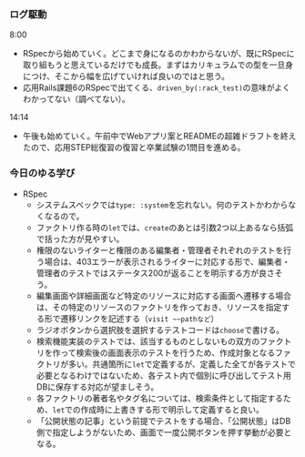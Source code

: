 ### ログ駆動
8:00
- RSpecから始めていく。どこまで身になるのかわからないが、既にRSpecに取り組もうと思えているだけでも成長。まずはカリキュラムでの型を一旦身につけ、そこから幅を広げていければ良いのではと思う。  
- 応用Rails課題6のRSpecで出てくる、`driven_by(:rack_test)`の意味がよくわかってない（調べてない）。

14:14  
- 午後も始めていく。午前中でWebアプリ案とREADMEの超雑ドラフトを終えたので、応用STEP総復習の復習と卒業試験の1問目を進める。  


### 今日のゆる学び
- RSpec  
  - システムスペックでは`type: :system`を忘れない。何のテストかわからなくなるので。  
  - ファクトリ作る時の`let`では、`create`のあとは引数2つ以上あるなら括弧で括った方が見やすい。
  - 権限のないライターと権限のある編集者・管理者それぞれのテストを行う場合は、403エラーが表示されるライターに対応する形で、編集者・管理者のテストではステータス200が返ることを明示する方が良さそう。  
  - 編集画面や詳細画面など特定のリソースに対応する画面へ遷移する場合は、その特定のリソースのファクトリを作っておき、リソースを指定する形で遷移リンクを記述する（`visit ~~pathなど`）  
  - ラジオボタンから選択肢を選択するテストコードは`choose`で書ける。  
  - 検索機能実装のテストでは、該当するものとしないもの双方のファクトリを作って検索後の画面表示のテストを行うため、作成対象となるファクトリが多い。共通箇所に`let`で定義するが、定義した全てが各テストで必要となるわけではないため、各テスト内で個別に呼び出してテスト用DBに保存する対応が望ましそう。  
  - 各ファクトリの著者名やタグ名については、検索条件として指定するため、`let`での作成時に上書きする形で明示して定義すると良い。  
  - 「公開状態の記事」という前提でテストをする場合、「公開状態」はDB側で指定しようがないため、画面で一度公開ボタンを押す挙動が必要となる。
